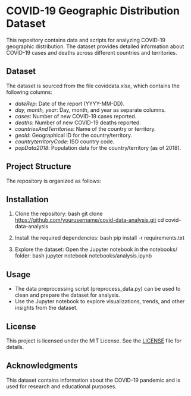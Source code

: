 # COVID-19 Geographic Distribution Dataset

This repository contains data and scripts for analyzing COVID-19 geographic distribution. The dataset provides detailed information about COVID-19 cases and deaths across different countries and territories.

## Dataset

The dataset is sourced from the file coviddata.xlsx, which contains the following columns:

- *dateRep*: Date of the report (YYYY-MM-DD).
- *day, month, year*: Day, month, and year as separate columns.
- *cases*: Number of new COVID-19 cases reported.
- *deaths*: Number of new COVID-19 deaths reported.
- *countriesAndTerritories*: Name of the country or territory.
- *geoId*: Geographical ID for the country/territory.
- *countryterritoryCode*: ISO country code.
- *popData2018*: Population data for the country/territory (as of 2018).

## Project Structure

The repository is organized as follows:
## Installation

1. Clone the repository:
    bash
    git clone https://github.com/yourusername/covid-data-analysis.git
    cd covid-data-analysis
    

2. Install the required dependencies:
    bash
    pip install -r requirements.txt
    

3. Explore the dataset:
    Open the Jupyter notebook in the notebooks/ folder:
    bash
    jupyter notebook notebooks/analysis.ipynb
    

## Usage

- The data preprocessing script (preprocess_data.py) can be used to clean and prepare the dataset for analysis.
- Use the Jupyter notebook to explore visualizations, trends, and other insights from the dataset.

## License

This project is licensed under the MIT License. See the [LICENSE](LICENSE) file for details.

## Acknowledgments

This dataset contains information about the COVID-19 pandemic and is used for research and educational purposes.
